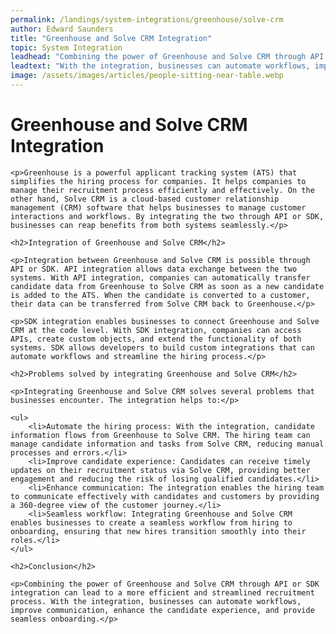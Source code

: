 ```yaml
---
permalink: /landings/system-integrations/greenhouse/solve-crm
author: Edward Saunders
title: "Greenhouse and Solve CRM Integration"
topic: System Integration
leadhead: "Combining the power of Greenhouse and Solve CRM through API or SDK integration can lead to a more efficient and streamlined recruitment process"
leadtext: "With the integration, businesses can automate workflows, improve communication, enhance the candidate experience, and provide seamless onboarding."
image: /assets/images/articles/people-sitting-near-table.webp
---
```

<div class="arttext">	<h1>Greenhouse and Solve CRM Integration</h1>
	
	<p>Greenhouse is a powerful applicant tracking system (ATS) that simplifies the hiring process for companies. It helps companies to manage their recruitment process efficiently and effectively. On the other hand, Solve CRM is a cloud-based customer relationship management (CRM) software that helps businesses to manage customer interactions and workflows. By integrating the two through API or SDK, businesses can reap benefits from both systems seamlessly.</p>
	
	<h2>Integration of Greenhouse and Solve CRM</h2>
	
	<p>Integration between Greenhouse and Solve CRM is possible through API or SDK. API integration allows data exchange between the two systems. With API integration, companies can automatically transfer candidate data from Greenhouse to Solve CRM as soon as a new candidate is added to the ATS. When the candidate is converted to a customer, their data can be transferred from Solve CRM back to Greenhouse.</p>
	
	<p>SDK integration enables businesses to connect Greenhouse and Solve CRM at the code level. With SDK integration, companies can access APIs, create custom objects, and extend the functionality of both systems. SDK allows developers to build custom integrations that can automate workflows and streamline the hiring process.</p>
	
	<h2>Problems solved by integrating Greenhouse and Solve CRM</h2>
	
	<p>Integrating Greenhouse and Solve CRM solves several problems that businesses encounter. The integration helps to:</p>
	
	<ul>
		<li>Automate the hiring process: With the integration, candidate information flows from Greenhouse to Solve CRM. The hiring team can manage candidate information and tasks from Solve CRM, reducing manual processes and errors.</li>
		<li>Improve candidate experience: Candidates can receive timely updates on their recruitment status via Solve CRM, providing better engagement and reducing the risk of losing qualified candidates.</li>
		<li>Enhance communication: The integration enables the hiring team to communicate effectively with candidates and customers by providing a 360-degree view of the customer journey.</li>
		<li>Seamless workflow: Integrating Greenhouse and Solve CRM enables businesses to create a seamless workflow from hiring to onboarding, ensuring that new hires transition smoothly into their roles.</li>
	</ul>
	
	<h2>Conclusion</h2>
	
	<p>Combining the power of Greenhouse and Solve CRM through API or SDK integration can lead to a more efficient and streamlined recruitment process. With the integration, businesses can automate workflows, improve communication, enhance the candidate experience, and provide seamless onboarding.</p>
	
</div>